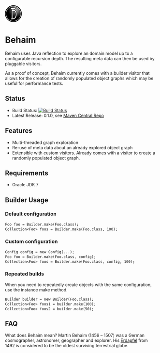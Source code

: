 ![behaim logo](logo.png)

# Behaim

Behaim uses Java reflection to explore an domain model up to a configurable recursion depth. The resulting meta data
can then be used by pluggable visitors. 

As a proof of concept, Behaim currently comes with a builder visitor that allows for the creation of randomly populated 
object graphs which may be useful for performance tests.

## Status
- Build Status: [![Build Status](https://travis-ci.org/chrisgleissner/behaim.svg?branch=master)](https://travis-ci.org/chrisgleissner/behaim)
- Latest Release: 0.1.0, see [Maven Central Repo](http://search.maven.org/#artifactdetails%7Ccom.github.chrisgleissner%7Cbehaim%7C0.1.0%7Cjar)

## Features
- Multi-threaded graph exploration
- Re-use of meta data about an already explored object graph
- Extensible with custom visitors. Already comes with a visitor to create a randomly populated object graph.

## Requirements
- Oracle JDK 7

## Builder Usage

### Default configuration
```
Foo foo = Builder.make(Foo.class);
Collection<Foo> foos = Builder.make(Foo.class, 100);
```

### Custom configuration
```
Config config = new Config(...);
Foo foo = Builder.make(Foo.class, config);
Collection<Foo> foos = Builder.make(Foo.class, config, 100);
```

### Repeated builds
When you need to repeatedly create objects with the same configuration, use the instance make method.
```
Builder builder = new Builder(Foo.class);
Collection<Foo> foos1 = builder.make(100);
Collection<Foo> foos2 = builder.make(50);
```

## FAQ

What does Behaim mean?
Martin Behaim (1459 – 1507) was a German cosmographer, astronomer, geographer and explorer. His [Erdapfel](https://en.wikipedia.org/wiki/Erdapfel) 
from 1492 is considered to be the oldest surviving terrestrial globe.
